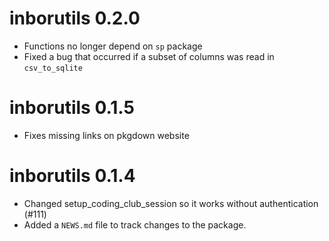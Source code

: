 # inborutils 0.2.0

* Functions no longer depend on `sp` package
* Fixed a bug that occurred if a subset of columns was read in `csv_to_sqlite`

# inborutils 0.1.5

* Fixes missing links on pkgdown website

# inborutils 0.1.4

* Changed setup_coding_club_session so it works without authentication (#111)
* Added a `NEWS.md` file to track changes to the package.
